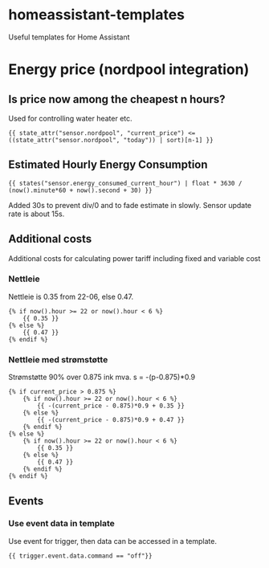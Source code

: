 # homeassistant-templates
Useful templates for Home Assistant

# Energy price (nordpool integration)

## Is price now among the cheapest n hours?

Used for controlling water heater etc.

````
{{ state_attr("sensor.nordpool", "current_price") <= ((state_attr("sensor.nordpool", "today")) | sort)[n-1] }}
````

## Estimated Hourly Energy Consumption

````
{{ states("sensor.energy_consumed_current_hour") | float * 3630 / (now().minute*60 + now().second + 30) }}
````
Added 30s to prevent div/0 and to fade estimate in slowly. Sensor update rate is about 15s.


## Additional costs

Additional costs for calculating power tariff including fixed and variable cost

### Nettleie

Nettleie is 0.35 from 22-06, else 0.47.
````
{% if now().hour >= 22 or now().hour < 6 %}
    {{ 0.35 }}
{% else %}
    {{ 0.47 }}
{% endif %}
````

### Nettleie med strømstøtte

Strømstøtte 90% over 0.875 ink mva.
s = -(p-0.875)*0.9

````
{% if current_price > 0.875 %}
    {% if now().hour >= 22 or now().hour < 6 %}
        {{ -(current_price - 0.875)*0.9 + 0.35 }}
    {% else %}
        {{ -(current_price - 0.875)*0.9 + 0.47 }}
    {% endif %}
{% else %}
    {% if now().hour >= 22 or now().hour < 6 %}
        {{ 0.35 }}
    {% else %}
        {{ 0.47 }}
    {% endif %}
{% endif %}
````

## Events

### Use event data in template

Use event for trigger, then data can be accessed in a template.

````
{{ trigger.event.data.command == "off"}}
````
